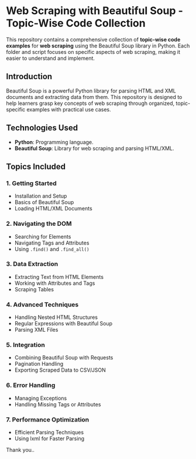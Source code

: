 # Web Scraping with Beautiful Soup - Topic-Wise Code Collection

This repository contains a comprehensive collection of **topic-wise code examples** for **web scraping** using the Beautiful Soup library in Python. Each folder and script focuses on specific aspects of web scraping, making it easier to understand and implement.

## Introduction

Beautiful Soup is a powerful Python library for parsing HTML and XML documents and extracting data from them. This repository is designed to help learners grasp key concepts of web scraping through organized, topic-specific examples with practical use cases.

## Technologies Used

- **Python**: Programming language.
- **Beautiful Soup**: Library for web scraping and parsing HTML/XML.

## Topics Included

### **1. Getting Started**
- Installation and Setup
- Basics of Beautiful Soup
- Loading HTML/XML Documents

### **2. Navigating the DOM**
- Searching for Elements
- Navigating Tags and Attributes
- Using `.find()` and `.find_all()`

### **3. Data Extraction**
- Extracting Text from HTML Elements
- Working with Attributes and Tags
- Scraping Tables

### **4. Advanced Techniques**
- Handling Nested HTML Structures
- Regular Expressions with Beautiful Soup
- Parsing XML Files

### **5. Integration**
- Combining Beautiful Soup with Requests
- Pagination Handling
- Exporting Scraped Data to CSV/JSON

### **6. Error Handling**
- Managing Exceptions
- Handling Missing Tags or Attributes

### **7. Performance Optimization**
- Efficient Parsing Techniques
- Using lxml for Faster Parsing

Thank you..
